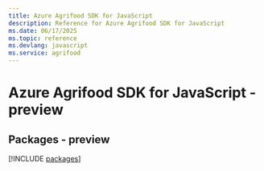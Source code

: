 ```yaml
---
title: Azure Agrifood SDK for JavaScript
description: Reference for Azure Agrifood SDK for JavaScript
ms.date: 06/17/2025
ms.topic: reference
ms.devlang: javascript
ms.service: agrifood
---
```

# Azure Agrifood SDK for JavaScript - preview
## Packages - preview
[!INCLUDE [packages](agrifood-index.md)]